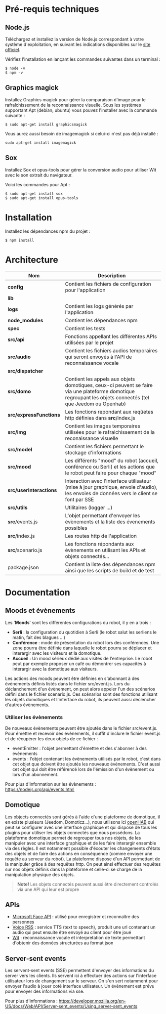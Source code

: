 # Pré-requis techniques

## Node.js

Téléchargez et installez la version de Node.js correspondant à votre système d'exploitation, en suivant les indications disponibles sur le [site officiel](https://nodejs.org/en/download/).

Vérifiez l'installation en lançant les commandes suivantes dans un terminal :

```
$ node -v
$ npm -v
```

## Graphics magick

Installez Graphics magick pour gérer la comparaison d'image pour le
rafraîchissement de la reconnaissance visuelle.
Sous les systèmes supportant Apt (debian, ubuntu) vous pouvez l'installer avec la commande suivante :
```
$ sudo apt-get install graphicsmagick
```

Vous aurez aussi besoin de imagemagick si celui-ci n'est pas déjà installé :
```
sudo apt-get install imagemagick
```

## Sox

Installez Sox et opus-tools pour gérer la conversion audio pour utiliser Wit
avec le son extrait du navigateur.

Voici les commandes pour Apt :
```
$ sudo apt-get install sox
$ sudo apt-get install opus-tools
```

# Installation

Installez les dépendances npm du projet :

```
$ npm install
```

# Architecture

| Nom  | Description  |
|---|---|
| **config**  | Contient les fichiers de configuration pour l'application  |
| **lib**  |   |
| **logs**  | Contient les logs générés par l'application  |
| **node_modules**  | Contient les dépendances npm  |
| **spec**  | Contient les tests  |
| **src/api**  | Fonctions appellant les différentes APIs utilisées par le projet  |
| **src/audio**  | Contient les fichiers audios temporaires qui seront envoyés à l'API de reconnaissance vocale  |
| **src/dispatcher**  |  |
| **src/domo**  | Contient les appels aux objets domotiques, ceux-ci peuvent se faire via une plateforme domotique regroupant les objets connectés (tel que Jeedom ou Openhab)|
| **src/expressFunctions**  | Les fonctions repondant aux reqûetes http définies dans **src**/index.js |
| **src/img**  | Contient les images temporaires utilisées pour le rafraichissement de la reconaissance visuelle |
| **src/model**  | Contient les fichiers permettant le stockage d'informations  |
| **src/mood**  | Les différents "mood" du robot (accueil, conférence ou Serli) et les actions que le robot peut faire pour chaque "mood" |
| **src/userInteractions**  | Interaction avec l'interface utilisateur (mise à jour graphique, envoie d'audio), les envoies de données vers le client se font par SSE |
| **src/utils**  | Utilitaires (logger ...)  |
| **src**/events.js  | L'objet permettant d'envoyer les évènements et la liste des évenements possibles |
| **src**/index.js  | Les routes http de l'application  |
| **src**/scenario.js  | Les fonctions répondants aux évènements en utilisant les APIs et objets connectés...  |
| package.json | Contient la liste des dépendances npm ainsi que les scripts de build et de test |

# Documentation

## Moods et évènements

Les '**Moods**' sont les différentes configurations du robot, il y en a trois :
- **Serli** : la configuration du quotidien à Serli (le robot salut les serliens le matin, fait des blagues ...)
- **Conférence** : mode de présentation du robot lors des conférences. Une zone pourra être définie dans laquelle le robot pourra se déplacer et interargir avec les visiteurs et la domotique.
- **Accueil** : Un mood sérieux dédié aux visites de l'entreprise. Le robot peut par exemple proposer un café ou démontrer ses capacités à interargir avec la domotique aux visiteurs.

Les actions des moods peuvent être définies en s'abonnant à des évènements définis listés dans le fichier src/event.js. Lors du déclanchement d'un évènement, on peut alors appeler l'un des scénarios défini dans le fichier scenario.js. Ces scénarios sont des fonctions utilisant les objets domotiques et l'interface du robot, ils peuvent aussi déclencher d'autres évènements.

### Utiliser les évènements

De nouveaux évènements peuvent être ajoutés dans le fichier src/event.js.
Pour émettre et recevoir des évènements, il suffit d'inclure le fichier event.js et de récupérer les deux objets de ce fichier :
- eventEmitter : l'objet permettant d'émettre et des s'abonner à des évènements
- events : l'objet contenant les évènements utilisés par le robot, c'est dans cet objet que doivent être ajoutés les nouveaux évènements. C'est aussi cet objet qui doit être référencé lors de l'émission d'un évènement ou lors d'un abonnement.

Pour plus d'information sur les évènements : https://nodejs.org/api/events.html

## Domotique

Les objects connectés sont gérés à l'aide d'une plateforme de domotique, il en existe plusieurs (Jeedom, Domoticz...), nous utilisons ici [openHAB](https://www.openhab.org/) qui peut se configurer avec une interface graphique et qui dispose de tous les plugins pour utiliser les objets connectés que nous possédons.
La plateforme domotique permet de regrouper tous nos objets, de les manipuler avec une interface graphique et de les faire interargir ensemble via des règles. Il est notamment possible d'écouter les changements d'états des objets et de faire des actions en conséquence (comme envoyer une requête au serveur du robot).
La plateforme dispose d'un API permettant de la manipuler grâce à des requêtes http. On peut ainsi effectuer des requêtes sur nos objets définis dans la plateforme et celle-ci se charge de la manipulation physique des objets. 

> **Note!** Les objets connectés peuvent aussi être directement controlés via une API qui leur est propre

## APIs

- [Microsoft Face API](https://azure.microsoft.com/en-us/services/cognitive-services/face/) : utilisé pour enregistrer et reconnaître des personnes
- [Voice RSS](http://www.voicerss.org/) : service TTS (text to speech), produit une url contenant un audio qui peut ensuite être envoyé au client pour être joué
- [Wit](https://wit.ai/) : reconnaissance vocale et interpretation de texte permettant d'obtenir des données structurées au format json

## Server-sent events

Les servent-sent events (SSE) permettent d'envoyer des informations du server vers les clients. Ils servent ici à effectuer des actions sur l'interface utilisateur lors de changement sur le serveur. On s'en sert notamment pour envoyer l'audio à jouer coté interface utilisateur.
Un évènement est prévu pour envoyer des informations via sse. 

Pour plus d'informations : https://developer.mozilla.org/en-US/docs/Web/API/Server-sent_events/Using_server-sent_events